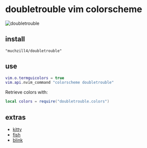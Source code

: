 # doubletrouble vim colorscheme

![doubletrouble](../assets/nvim.png)

## install

```text
"muchzill4/doubletrouble"
```

## use

```lua
vim.o.termguicolors = true
vim.api.nvim_command "colorscheme doubletrouble"
```

Retrieve colors with:

```lua
local colors = require("doubletrouble.colors")
```

## extras

- [kitty](dist/kitty/doubletrouble.conf)
- [fish](dist/fish/doubletrouble.fish)
- [blink](dist/blink/blink.js)
